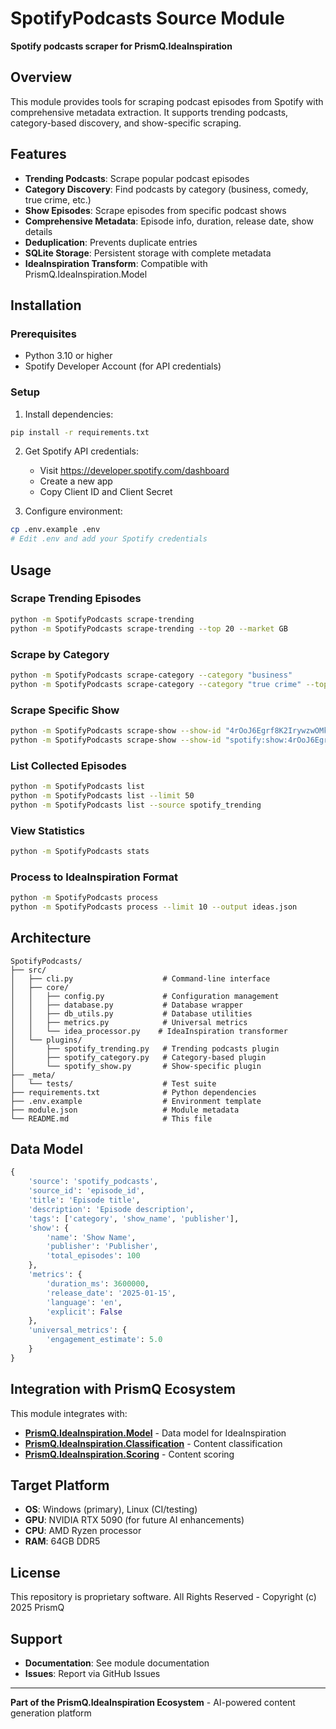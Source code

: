 # SpotifyPodcasts Source Module

**Spotify podcasts scraper for PrismQ.IdeaInspiration**

## Overview

This module provides tools for scraping podcast episodes from Spotify with comprehensive metadata extraction. It supports trending podcasts, category-based discovery, and show-specific scraping.

## Features

- **Trending Podcasts**: Scrape popular podcast episodes
- **Category Discovery**: Find podcasts by category (business, comedy, true crime, etc.)
- **Show Episodes**: Scrape episodes from specific podcast shows
- **Comprehensive Metadata**: Episode info, duration, release date, show details
- **Deduplication**: Prevents duplicate entries
- **SQLite Storage**: Persistent storage with complete metadata
- **IdeaInspiration Transform**: Compatible with PrismQ.IdeaInspiration.Model

## Installation

### Prerequisites

- Python 3.10 or higher
- Spotify Developer Account (for API credentials)

### Setup

1. Install dependencies:
```bash
pip install -r requirements.txt
```

2. Get Spotify API credentials:
   - Visit https://developer.spotify.com/dashboard
   - Create a new app
   - Copy Client ID and Client Secret

3. Configure environment:
```bash
cp .env.example .env
# Edit .env and add your Spotify credentials
```

## Usage

### Scrape Trending Episodes

```bash
python -m SpotifyPodcasts scrape-trending
python -m SpotifyPodcasts scrape-trending --top 20 --market GB
```

### Scrape by Category

```bash
python -m SpotifyPodcasts scrape-category --category "business"
python -m SpotifyPodcasts scrape-category --category "true crime" --top 15
```

### Scrape Specific Show

```bash
python -m SpotifyPodcasts scrape-show --show-id "4rOoJ6Egrf8K2IrywzwOMk"
python -m SpotifyPodcasts scrape-show --show-id "spotify:show:4rOoJ6Egrf8K2IrywzwOMk" --top 20
```

### List Collected Episodes

```bash
python -m SpotifyPodcasts list
python -m SpotifyPodcasts list --limit 50
python -m SpotifyPodcasts list --source spotify_trending
```

### View Statistics

```bash
python -m SpotifyPodcasts stats
```

### Process to IdeaInspiration Format

```bash
python -m SpotifyPodcasts process
python -m SpotifyPodcasts process --limit 10 --output ideas.json
```

## Architecture

```
SpotifyPodcasts/
├── src/
│   ├── cli.py                    # Command-line interface
│   ├── core/
│   │   ├── config.py             # Configuration management
│   │   ├── database.py           # Database wrapper
│   │   ├── db_utils.py           # Database utilities
│   │   ├── metrics.py            # Universal metrics
│   │   └── idea_processor.py    # IdeaInspiration transformer
│   └── plugins/
│       ├── spotify_trending.py   # Trending podcasts plugin
│       ├── spotify_category.py   # Category-based plugin
│       └── spotify_show.py       # Show-specific plugin
├── _meta/
│   └── tests/                    # Test suite
├── requirements.txt              # Python dependencies
├── .env.example                  # Environment template
├── module.json                   # Module metadata
└── README.md                     # This file
```

## Data Model

```python
{
    'source': 'spotify_podcasts',
    'source_id': 'episode_id',
    'title': 'Episode title',
    'description': 'Episode description',
    'tags': ['category', 'show_name', 'publisher'],
    'show': {
        'name': 'Show Name',
        'publisher': 'Publisher',
        'total_episodes': 100
    },
    'metrics': {
        'duration_ms': 3600000,
        'release_date': '2025-01-15',
        'language': 'en',
        'explicit': False
    },
    'universal_metrics': {
        'engagement_estimate': 5.0
    }
}
```

## Integration with PrismQ Ecosystem

This module integrates with:

- **[PrismQ.IdeaInspiration.Model](../../../../Model/)** - Data model for IdeaInspiration
- **[PrismQ.IdeaInspiration.Classification](../../../../Classification/)** - Content classification
- **[PrismQ.IdeaInspiration.Scoring](../../../../Scoring/)** - Content scoring

## Target Platform

- **OS**: Windows (primary), Linux (CI/testing)
- **GPU**: NVIDIA RTX 5090 (for future AI enhancements)
- **CPU**: AMD Ryzen processor
- **RAM**: 64GB DDR5

## License

This repository is proprietary software. All Rights Reserved - Copyright (c) 2025 PrismQ

## Support

- **Documentation**: See module documentation
- **Issues**: Report via GitHub Issues

---

**Part of the PrismQ.IdeaInspiration Ecosystem** - AI-powered content generation platform
